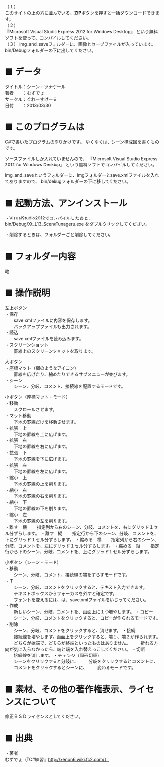 （１）  
このサイトの上の方に並んでいる、**ZIP**ボタンを押すと一括ダウンロードできます。  
（２）  
『Microsoft Visual Studio Express 2012 for Windows Desktop』
という無料ソフトを使って、コンパイルしてください。  
（３）
img_and_saveフォルダーに、画像とセーブファイルが入っています。  
bin/Debugフォルダーの下に出してください。  






■ データ
=========

タイトル：シーン・ツナゲール  
著者　　：むずでょ  
サークル：ぐれーすけーる  
日付　　：2013/03/30  






■ このプログラムは
===================

C#で書いたプログラムの作りかけです。
ゆくゆくは、シーン構成図を書くものです。

ソースファイルしか入れていませんので、
『Microsoft Visual Studio Express 2012 for Windows Desktop』
という無料ソフトでコンパイルしてください。

img_and_saveというフォルダーに、imgフォルダーとsave.xmlファイルを入れてありますので、
bin/debugフォルダーの下に移してください。






■ 起動方法、アンインストール
=============================

・VisualStudio2012でコンパイルしたあと、
bin/Debug/Xt_L13_SceneTunageru.exe をダブルクリックしてください。

・削除するときは、フォルダーごと削除してください。






■ フォルダー内容
=================

略






■ 操作説明
=======

左上ボタン  
・保存  
　　save.xmlファイルに内容を保存します。  
　　バックアップファイルも出力されます。  
・読込  
　　save.xmlファイルを読み込みます。  
・スクリーンショット  
　　罫線上のスクリーンショットを取ります。  

大ボタン  
・座標マット（網のようなアイコン）  
　　罫線を広げたり、縮めたりできるサブメニューが並びます。  
・シーン  
　　シーン、分岐、コメント、接続線を配置するモードです。  

小ボタン（座標マット・モード）  
・移動  
　　スクロールさせます。  
・マット移動  
　　下地の罫線だけを移動させます。  
・拡張　上  
　　下地の罫線を上に広げます。  
・拡張　右  
　　下地の罫線を右に広げます。  
・拡張　下  
　　下地の罫線を下に広げます。  
・拡張　左  
　　下地の罫線を左に広げます。  
・縮小　上  
　　下地の罫線の上を削ります。  
・縮小　右  
　　下地の罫線の右を削ります。  
・縮小　下  
　　下地の罫線の下を削ります。  
・縮小　左  
　　下地の罫線の左を削ります。  
・離す　横
　　指定列から右のシーン、分岐、コメントを、右にグリッド１セル分ずらします。
・離す　縦
　　指定行から下のシーン、分岐、コメントを、下にグリッド１セル分ずらします。
・縮める　横
　　指定列から右のシーン、分岐、コメントを、左にグリッド１セル分ずらします。
・縮める　縦
　　指定行から下のシーン、分岐、コメントを、上にグリッド１セル分ずらします。

小ボタン（シーン・モード）  
・移動  
　　シーン、分岐、コメント、接続線の端をずらすモードです。  
・Ｔ  
　　シーン、分岐、コメントをクリックすると、テキスト入力できます。  
　　テキストボックスからフォーカスを外すと確定です。  
　　フォントを変えるには、は、save.xmlファイルをいじってください。  
・作成  
　　新しいシーン、分岐、コメントを、画面上に１つ増やします。
・コピー  
　　シーン、分岐、コメントをクリックすると、コピーが作られるモードです。
・削除  
　　シーン、分岐、コメントをクリックすると、消せます。
・接続  
　　接続線を増やします。画面上をクリックすると、端１、端２が作られます。
　　どちらが始端で、どちらが終端といったものはありません。
　　折れる方向が気に入らなかったら、端と端を入れ替えっこしてください。
・切断  
　　接続線を消します。
・チェンジ（図形切替）  
　　シーンをクリックすると分岐に、
　　分岐をクリックするとコメントに、
　　コメントをクリックするとシーンに、
　　変わるモードです。






■ 素材、その他の著作権表示、ライセンスについて
=================================

修正ＢＳＤライセンスとしてください。






■ 出典
=======

・著者  
むずでょ（『C#練習』http://xenon6.wiki.fc2.com/）  


